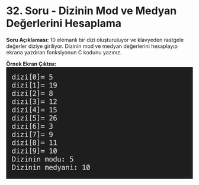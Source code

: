 # 32. Soru - Dizinin Mod ve Medyan Değerlerini Hesaplama

**Soru Açıklaması:**
10 elemanlı bir dizi oluşturuluyor ve klavyeden rastgele değerler diziye giriliyor. Dizinin mod ve medyan değerlerini hesaplayıp ekrana yazdıran fonksiyonun C kodunu yazınız.

**Örnek Ekran Çıktısı:** 
![alt text](../Ekran-Çıktıları/Ekran-Resmi_32.png)